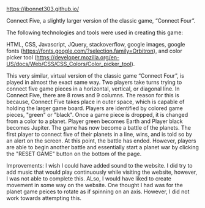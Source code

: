 https://jbonnet303.github.io/

Connect Five, a slightly larger version of the classic  game, “Connect Four”. 

The following technologies and tools were used in creating this game:

HTML, CSS, Javascript, JQuery, stackoverflow, google images, google fonts (https://fonts.google.com/?selection.family=Orbitron), and color picker tool (https://developer.mozilla.org/en-US/docs/Web/CSS/CSS_Colors/Color_picker_tool).

This very similar, virtual version of the classic game “Connect Four”, is played in almost the exact same way.  Two players take turns trying to connect five game pieces in a horizontal, vertical, or diagonal line. In Connect Five, there are 8 rows and 9 columns. The reason for this is because, Connect Five takes place in outer space, which is capable of holding the larger game board. Players are identified by colored game pieces, "green" or "black". Once a game piece is dropped, it is changed from a color to a planet. Player green becomes Earth and Player black becomes Jupiter. The game has now become a battle of the planets. The first player to connect five of their planets in a line, wins, and is told so by an alert on the screen. At this point, the battle has ended. However, players are able to begin another battle and essentially start a planet war by clicking the "RESET GAME" button on the bottom of the page.

Improvements: I wish I could have added sound to the website. I did try to add music that would play continuously while visiting the website, however, I was not able to complete this. ALso, I would have liked to create movement in some way on the website. One thought I had was for the planet game peices to rotate as if spinning on an axis. However, I did not work towards attempting this.

